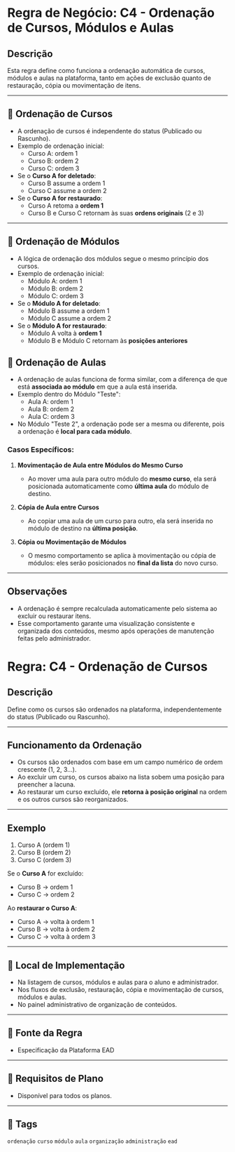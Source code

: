 # Regra de Negócio: C4 - Ordenação de Cursos, Módulos e Aulas

## Descrição

Esta regra define como funciona a ordenação automática de cursos, módulos e aulas na plataforma, tanto em ações de exclusão quanto de restauração, cópia ou movimentação de itens.

---

## 📘 Ordenação de Cursos

- A ordenação de cursos é independente do status (Publicado ou Rascunho).
- Exemplo de ordenação inicial:
  - Curso A: ordem 1
  - Curso B: ordem 2
  - Curso C: ordem 3
- Se o **Curso A for deletado**:
  - Curso B assume a ordem 1
  - Curso C assume a ordem 2
- Se o **Curso A for restaurado**:
  - Curso A retoma a **ordem 1**
  - Curso B e Curso C retornam às suas **ordens originais** (2 e 3)

---

## 📗 Ordenação de Módulos

- A lógica de ordenação dos módulos segue o mesmo princípio dos cursos.
- Exemplo de ordenação inicial:
  - Módulo A: ordem 1
  - Módulo B: ordem 2
  - Módulo C: ordem 3
- Se o **Módulo A for deletado**:
  - Módulo B assume a ordem 1
  - Módulo C assume a ordem 2
- Se o **Módulo A for restaurado**:
  - Módulo A volta à **ordem 1**
  - Módulo B e Módulo C retornam às **posições anteriores**


## 📙 Ordenação de Aulas

- A ordenação de aulas funciona de forma similar, com a diferença de que está **associada ao módulo** em que a aula está inserida.
- Exemplo dentro do Módulo "Teste":
  - Aula A: ordem 1
  - Aula B: ordem 2
  - Aula C: ordem 3
- No Módulo "Teste 2", a ordenação pode ser a mesma ou diferente, pois a ordenação é **local para cada módulo**.

### Casos Específicos:

1. **Movimentação de Aula entre Módulos do Mesmo Curso**  
   - Ao mover uma aula para outro módulo do **mesmo curso**, ela será posicionada automaticamente como **última aula** do módulo de destino.

2. **Cópia de Aula entre Cursos**  
   - Ao copiar uma aula de um curso para outro, ela será inserida no módulo de destino na **última posição**.

3. **Cópia ou Movimentação de Módulos**  
   - O mesmo comportamento se aplica à movimentação ou cópia de módulos: eles serão posicionados no **final da lista** do novo curso.

---

## Observações

- A ordenação é sempre recalculada automaticamente pelo sistema ao excluir ou restaurar itens.
- Esse comportamento garante uma visualização consistente e organizada dos conteúdos, mesmo após operações de manutenção feitas pelo administrador.


# Regra: C4 - Ordenação de Cursos

## Descrição

Define como os cursos são ordenados na plataforma, independentemente do status (Publicado ou Rascunho).

---

## Funcionamento da Ordenação

- Os cursos são ordenados com base em um campo numérico de ordem crescente (1, 2, 3...).
- Ao excluir um curso, os cursos abaixo na lista sobem uma posição para preencher a lacuna.
- Ao restaurar um curso excluído, ele **retorna à posição original** na ordem e os outros cursos são reorganizados.

---

## Exemplo

1. Curso A (ordem 1)  
2. Curso B (ordem 2)  
3. Curso C (ordem 3)

Se o **Curso A** for excluído:

- Curso B → ordem 1  
- Curso C → ordem 2

Ao **restaurar o Curso A**:

- Curso A → volta à ordem 1  
- Curso B → volta à ordem 2  
- Curso C → volta à ordem 3

---

## 🧩 Local de Implementação

- Na listagem de cursos, módulos e aulas para o aluno e administrador.
- Nos fluxos de exclusão, restauração, cópia e movimentação de cursos, módulos e aulas.
- No painel administrativo de organização de conteúdos.

---

## 📄 Fonte da Regra

- Especificação da Plataforma EAD

---

## 🔐 Requisitos de Plano

- Disponível para todos os planos.

---

## 🔗 Tags

`ordenação` `curso` `módulo` `aula` `organização` `administração` `ead`

